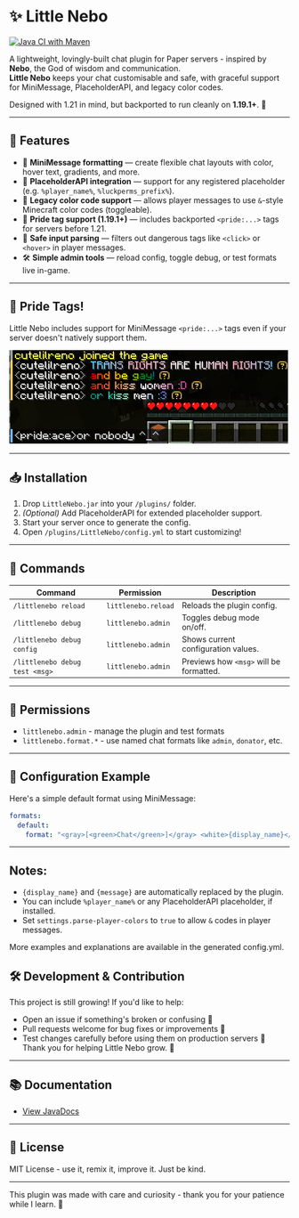 # ✨ Little Nebo
[![Java CI with Maven](https://github.com/cutelilreno/LittleNebo/actions/workflows/maven.yml/badge.svg)](https://github.com/cutelilreno/LittleNebo/actions/workflows/maven.yml)

A lightweight, lovingly-built chat plugin for Paper servers - inspired by **Nebo**, the God of wisdom and communication.  
**Little Nebo** keeps your chat customisable and safe, with graceful support for MiniMessage, PlaceholderAPI, and legacy color codes.

Designed with 1.21 in mind, but backported to run cleanly on **1.19.1+**. 🧵

---
## 🌷 Features

- 💬 **MiniMessage formatting** — create flexible chat layouts with color, hover text, gradients, and more.
- 🧩 **PlaceholderAPI integration** — support for any registered placeholder (e.g. `%player_name%`, `%luckperms_prefix%`).
- 🎨 **Legacy color code support** — allows player messages to use `&`-style Minecraft color codes (toggleable).
- 🌈 **Pride tag support (1.19.1+)** — includes backported `<pride:...>` tags for servers before 1.21.
- 🔐 **Safe input parsing** — filters out dangerous tags like `<click>` or `<hover>` in player messages.
- 🛠 **Simple admin tools** — reload config, toggle debug, or test formats live in-game.

---
## 📸 Pride Tags!

Little Nebo includes support for MiniMessage `<pride:...>` tags even if your server doesn't natively support them.

![Pride chat demo](https://raw.githubusercontent.com/cutelilreno/LittleNebo/main/.github/assets/pride-demo.png)

---
## 📥 Installation

1. Drop `LittleNebo.jar` into your `/plugins/` folder.
2. *(Optional)* Add PlaceholderAPI for extended placeholder support.
3. Start your server once to generate the config.
4. Open `/plugins/LittleNebo/config.yml` to start customizing!

---
## 🧭 Commands

| Command                        | Permission         | Description                             |
|-------------------------------|---------------------|-----------------------------------------|
| `/littlenebo reload`          | `littlenebo.reload` | Reloads the plugin config.              |
| `/littlenebo debug`           | `littlenebo.admin`  | Toggles debug mode on/off.              |
| `/littlenebo debug config`    | `littlenebo.admin`  | Shows current configuration values.     |
| `/littlenebo debug test <msg>`| `littlenebo.admin`  | Previews how `<msg>` will be formatted. |

---
## 🎀 Permissions

- `littlenebo.admin` - manage the plugin and test formats  
- `littlenebo.format.*` - use named chat formats like `admin`, `donator`, etc.

---
## 🧾 Configuration Example

Here's a simple default format using MiniMessage:

```yaml
formats:
  default:
    format: "<gray>[<green>Chat</green>]</gray> <white>{display_name}</white><gray>: </gray><white>{message}</white>"
```

---
## Notes:

- `{display_name}` and `{message}` are automatically replaced by the plugin.
- You can include `%player_name%` or any PlaceholderAPI placeholder, if installed.
- Set `settings.parse-player-colors` to `true` to allow `&` codes in player messages.

More examples and explanations are available in the generated config.yml.

## 🛠 Development & Contribution

This project is still growing! If you'd like to help:
- Open an issue if something's broken or confusing 🧵
- Pull requests welcome for bug fixes or improvements 🤝
- Test changes carefully before using them on production servers 🧪
Thank you for helping Little Nebo grow. 💛

---
## 📚 Documentation

- [View JavaDocs](https://cutelilreno.github.io/LittleNebo/)

---
## 📜 License

MIT License - use it, remix it, improve it. Just be kind. 

---

This plugin was made with care and curiosity - thank you for your patience while I learn. 🫶